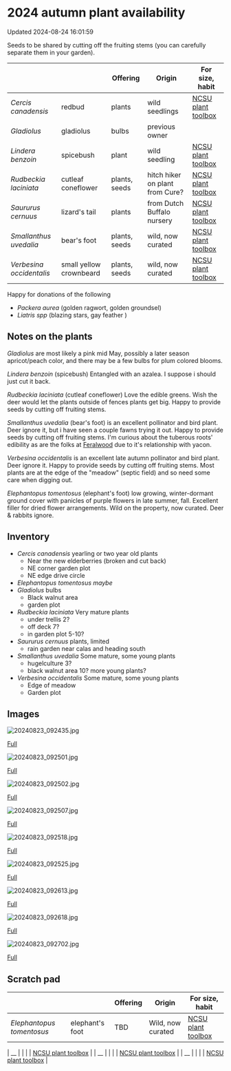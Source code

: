 # 2024 autumn plant availability

Updated 2024-08-24 16:01:59

Seeds to be shared by cutting off the fruiting stems (you can carefully separate them in your garden). 

|  |  | Offering | Origin | For size, habit |
|---|---|---|---|---|
| _Cercis canadensis_ | redbud | plants | wild seedlings | [NCSU plant toolbox](https://plants.ces.ncsu.edu/plants/cercis-canadensis/) |
| _Gladiolus_| gladiolus | bulbs | previous owner ||
| _Lindera benzoin_ | spicebush | plant | wild seedling | [NCSU plant toolbox](https://plants.ces.ncsu.edu/plants/lindera-benzoin/) |
| _Rudbeckia laciniata_ | cutleaf coneflower | plants, seeds | hitch hiker on plant from Cure? | [NCSU plant toolbox](https://plants.ces.ncsu.edu/plants/rudbeckia-laciniata/) |
| _Saururus cernuus_ | lizard's tail | plants | from Dutch Buffalo nursery | [NCSU plant toolbox](https://plants.ces.ncsu.edu/plants/saururus-cernuus/) |
| _Smallanthus uvedalia_ | bear's foot | plants, seeds | wild, now curated | [NCSU plant toolbox](https://plants.ces.ncsu.edu/plants/smallanthus-uvedalia/) |
| _Verbesina occidentalis_ | small yellow crownbeard | plants, seeds | wild, now curated | [NCSU plant toolbox](https://plants.ces.ncsu.edu/plants/verbesina-occidentalis/) |

Happy for donations of the following

* _Packera aurea_ (golden ragwort, golden groundsel)
* _Liatris spp_ (blazing stars, gay feather )

## Notes on the plants

_Gladiolus_ are most likely a pink mid May, possibly a later season apricot/peach color, and there may be a few bulbs for plum colored blooms.

_Lindera benzoin_ (spicebush) Entangled with an azalea. I suppose i should just cut it back.

_Rudbeckia laciniata_ (cutleaf coneflower) Love the edible greens. Wish the deer would let the plants outside of fences plants get big. Happy to provide seeds by cutting off fruiting stems. 

_Smallanthus uvedalia_ (bear's foot) is an excellent pollinator and bird plant. Deer ignore it, but i have seen a couple fawns trying it out.  Happy to provide seeds by cutting off fruiting stems. I'm curious about the tuberous roots' edibility as are the folks at [Feralwood](https://ardealandproject.com/feralwood-shop/p/bears-foothairy-leafcup-seed) due to it's relationship with yacon.

_Verbesina occidentalis_ is an excellent late autumn pollinator and bird plant. Deer ignore it. Happy to provide seeds by cutting off fruiting stems. Most plants are at the edge of the "meadow" (septic field) and so need some care when digging out.

_Elephantopus tomentosus_ (elephant's foot) low growing, winter-dormant ground cover with panicles of purple flowers in late summer, fall. Excellent filler for dried flower arrangements. Wild on the property, now curated. Deer & rabbits ignore.

## Inventory

* _Cercis canadensis_ yearling or two year old plants
  * Near the new elderberries (broken and cut back)
  * NE corner garden plot
  * NE edge drive circle
* _Elephantopus tomentosus_ *maybe*
* _Gladiolus_ bulbs
  * Black walnut area
  * garden plot
* _Rudbeckia laciniata_ Very mature plants
  * under trellis 2?
  * off deck 7?
  * in garden plot 5-10?
* _Saururus cernuus_ plants, limited
  * rain garden near  calas and heading south
* _Smallanthus uvedalia_ Some mature, some young plants
  * hugelculture 3?
  * black walnut area 10? more young plants?
* _Verbesina occidentalis_ Some mature, some young plants
  * Edge of meadow
  * Garden plot

## Images

![20240823_092435.jpg](./2024AutumPlants/20240823_092435.jpg)

[Full](./2024AutumPlants/fullSize/20240823_092435.jpg)

![20240823_092501.jpg](./2024AutumPlants/20240823_092501.jpg)

[Full](./2024AutumPlants/fullSize/20240823_092501.jpg)

![20240823_092502.jpg](./2024AutumPlants/20240823_092502.jpg)

[Full](./2024AutumPlants/fullSize/20240823_092502.jpg)

![20240823_092507.jpg](./2024AutumPlants/20240823_092507.jpg)

[Full](./2024AutumPlants/fullSize/20240823_092507.jpg)

![20240823_092518.jpg](./2024AutumPlants/20240823_092518.jpg)

[Full](./2024AutumPlants/fullSize/20240823_092518.jpg)

![20240823_092525.jpg](./2024AutumPlants/20240823_092525.jpg)

[Full](./2024AutumPlants/fullSize/20240823_092525.jpg)

![20240823_092613.jpg](./2024AutumPlants/20240823_092613.jpg)

[Full](./2024AutumPlants/fullSize/20240823_092613.jpg)

![20240823_092618.jpg](./2024AutumPlants/20240823_092618.jpg)

[Full](./2024AutumPlants/fullSize/20240823_092618.jpg)

![20240823_092702.jpg](./2024AutumPlants/20240823_092702.jpg)

[Full](./2024AutumPlants/fullSize/20240823_092702.jpg)


## Scratch pad

|  |  | Offering | Origin | For size, habit |
|---|---|---|---|---|
| _Elephantopus tomentosus_ | elephant's foot | TBD | Wild, now curated | [NCSU plant toolbox](https://plants.ces.ncsu.edu/plants/elephantopus-tomentosus/) |

| __ |  |  |  | [NCSU plant toolbox]() |
| __ |  |  |  | [NCSU plant toolbox]() |
| __ |  |  |  | [NCSU plant toolbox]() |